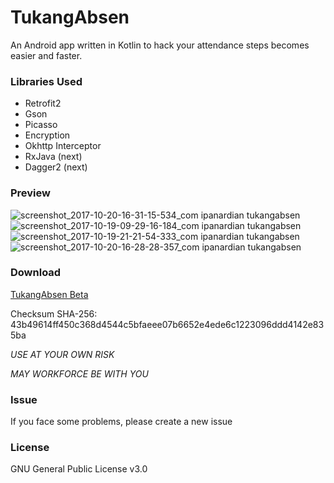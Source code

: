 # TukangAbsen 
An Android app written in Kotlin to hack your attendance steps becomes easier and faster.

### Libraries Used
- Retrofit2
- Gson
- Picasso
- Encryption
- Okhttp Interceptor
- RxJava (next)
- Dagger2 (next)

### Preview
![screenshot_2017-10-20-16-31-15-534_com ipanardian tukangabsen](https://user-images.githubusercontent.com/415225/31814701-a09c0772-b5b4-11e7-8eed-24af56e0660c.png)
![screenshot_2017-10-19-09-29-16-184_com ipanardian tukangabsen](https://user-images.githubusercontent.com/415225/31814702-a0e285bc-b5b4-11e7-97a9-24c7277883bb.png)
![screenshot_2017-10-19-21-21-54-333_com ipanardian tukangabsen](https://user-images.githubusercontent.com/415225/31814703-a1179f36-b5b4-11e7-958f-e89e9f28ccb6.png)
![screenshot_2017-10-20-16-28-28-357_com ipanardian tukangabsen](https://user-images.githubusercontent.com/415225/31814704-a14b377e-b5b4-11e7-940c-4a25a82ae280.png)

### Download
[TukangAbsen Beta](https://github.com/ipanardian/TukangAbsen2/files/1401571/TukangAbsen.apk.zip)

Checksum SHA-256: 43b49614ff450c368d4544c5bfaeee07b6652e4ede6c1223096ddd4142e835ba

*USE AT YOUR OWN RISK*

*MAY WORKFORCE BE WITH YOU*

### Issue
If you face some problems, please create a new issue

### License
GNU General Public License v3.0
